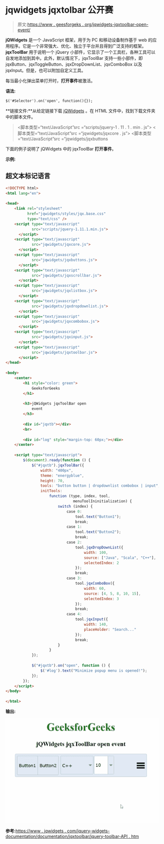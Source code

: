 # jqwidgets jqxtolbar 公开赛

> 原文:[https://www . geesforgeks . org/jqwidgets-jqxtoolbar-open-event/](https://www.geeksforgeeks.org/jqwidgets-jqxtoolbar-open-event/)

**jQWidgets** 是一个 JavaScript 框架，用于为 PC 和移动设备制作基于 web 的应用程序。它是一个非常强大、优化、独立于平台并且得到广泛支持的框架。 **jqxToolBar** 用于说明一个 jQuery 小部件，它显示了一个工具栏，各种工具可以自发地添加到其中。此外，默认情况下，jqxToolBar 支持一些小部件，即 jqxButton、jqxToggleButton、jqxDropDownList、jqxComboBox 以及 jqxInput。但是，也可以附加自定义工具。

每当最小化弹出菜单打开时，**打开事件**被激活。

**语法:**

```html
$('#Selector').on('open', function(){});
```

**链接文件:**从给定链接下载 [jQWidgets](https://www.jqwidgets.com/download/) 。在 HTML 文件中，找到下载文件夹中的脚本文件。

> <link rel="”stylesheet”" href="”jqwidgets/styles/jqx.base.css”" type="”text/css”">
> <脚本类型=“text/JavaScript”src =“scripts/jquery-1 . 11 . 1 . min . js”></脚本>
> <脚本类型=“text/JavaScript”src =“jqwidgets/jqxcore . js”></脚本>
> <脚本类型=“text/JavaScript”src =“jqwidgets/jqxbuttons

下面的例子说明了 jQWidgets 中的 jqxToolBar **打开事件**。

**示例:**

## 超文本标记语言

```html
<!DOCTYPE html>
<html lang="en">

<head>
    <link rel="stylesheet"
          href="jqwidgets/styles/jqx.base.css"
          type="text/css" />
    <script type="text/javascript" 
            src="scripts/jquery-1.11.1.min.js">
      </script>
    <script type="text/javascript" 
            src="jqwidgets/jqxcore.js">
      </script>
    <script type="text/javascript" 
            src="jqwidgets/jqxbuttons.js">
      </script>
    <script type="text/javascript" 
            src="jqwidgets/jqxscrollbar.js">
      </script>
    <script type="text/javascript" 
            src="jqwidgets/jqxlistbox.js">
      </script>
    <script type="text/javascript" 
            src="jqwidgets/jqxdropdownlist.js">
      </script>
    <script type="text/javascript" 
            src="jqwidgets/jqxcombobox.js">
      </script>
    <script type="text/javascript" 
            src="jqwidgets/jqxinput.js">
      </script>
    <script type="text/javascript" 
            src="jqwidgets/jqxtoolbar.js">
      </script>
</head>

<body>
    <center>
        <h1 style="color: green">
            GeeksforGeeks
        </h1>

        <h3>jQWidgets jqxToolBar open
            event
        </h3>

        <div id="jqxtb"></div>
        <br>

        <div id="log" style="margin-top: 60px;"></div>
    </center>

    <script type="text/javascript">
        $(document).ready(function () {
            $("#jqxtb").jqxToolBar({
                width: "400px",
                theme: "energyblue",
                height: 70,
                tools: "button button | dropdownlist combobox | input",
                initTools:
                    function (type, index, tool,
                               menuToolIninitialization) {
                        switch (index) {
                            case 0:
                                tool.text("Button1");
                                break;
                            case 1:
                                tool.text("Button2");
                                break;
                            case 2:
                                tool.jqxDropDownList({
                                    width: 100,
                                    source: ["Java", "Scala", "C++"],
                                    selectedIndex: 2
                                });
                                break;
                            case 3:
                                tool.jqxComboBox({
                                    width: 60,
                                    source: [4, 5, 8, 10, 15],
                                    selectedIndex: 3
                                });
                                break;
                            case 4:
                                tool.jqxInput({
                                    width: 140,
                                    placeHolder: "Search..."
                                });
                                break;
                        }
                    }
            });

            $("#jqxtb").on("open", function () {
                $('#log').text("Minimize popup menu is opened!");
            });
        });
    </script>
</body>

</html>
```

**输出:**

![](img/84737422d1f99dc7f3e4abef72810fe3.png)

**参考:**[https://www . jqwidgets . com/jquery-widgets-documentation/documentation/jqxtoolbar/jquery-toolbar-API . htm](https://www.jqwidgets.com/jquery-widgets-documentation/documentation/jqxtoolbar/jquery-toolbar-api.htm)